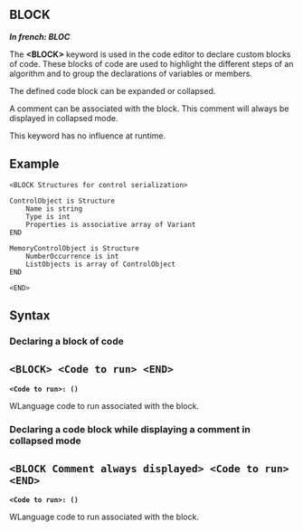 
## BLOCK

***In french: BLOC***
				

<a name="XUse"></a>
<a name="Use"></a>
<a name="description"></a>
The **&lt;BLOCK&gt;** keyword is used in the code editor to declare custom blocks of code. These blocks of code are used to highlight the different steps of an algorithm and to group the declarations of variables or members. 

The defined code block can be expanded or collapsed. 

A comment can be associated with the block. This comment will always be displayed in collapsed mode. 

This keyword has no influence at runtime. 
<a name="Example1"></a>
<a name="sample_code"></a>

## Example


```wl
<BLOCK Structures for control serialization>

ControlObject is Structure
	Name is string
	Type is int
	Properties is associative array of Variant
END

MemoryControlObject is Structure
	NumberOccurrence is int
	ListObjects is array of ControlObject
END

<END>
```

<a name="XSYNTAX"></a>
<a name="SYNTAX1"></a>

## Syntax

### Declaring a block of code

`<BLOCK>
   <Code to run>
<END>
`
---

**`<Code to run>: ()`**

WLanguage code to run associated with the block.  


<a name="SYNTAX2"></a>

### Declaring a code block while displaying a comment in collapsed mode

`<BLOCK Comment always displayed>
   <Code to run>
<END>
`
---

**`<Code to run>: ()`**

WLanguage code to run associated with the block.  



<a name="NOTE0"></a>

